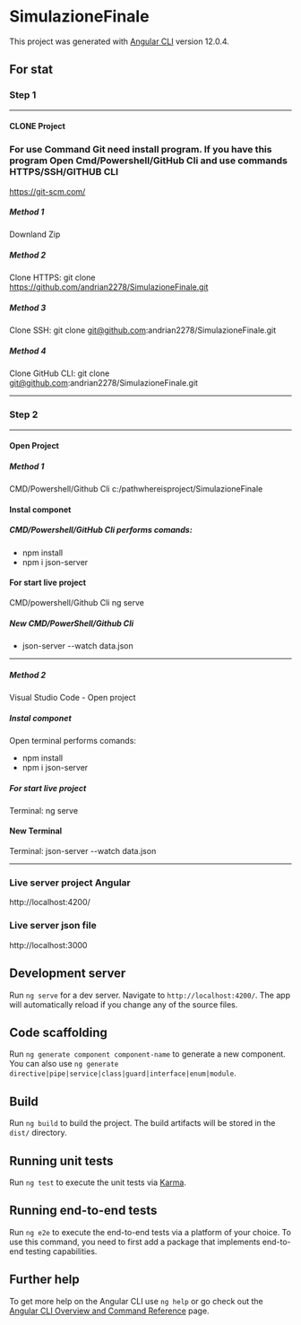 # SimulazioneFinale

This project was generated with [Angular CLI](https://github.com/angular/angular-cli) version 12.0.4.
## For stat
### Step 1
----------------------------------------------------------------------------------------------------------------------------------------------------------------------------
#### CLONE Project
### For use Command Git need install program. If you have this program Open Cmd/Powershell/GitHub Cli and use commands HTTPS/SSH/GITHUB CLI
https://git-scm.com/
 ##### Method 1
 Downland Zip
##### Method 2
 Clone HTTPS: git clone https://github.com/andrian2278/SimulazioneFinale.git
##### Method 3
 Clone SSH: git clone git@github.com:andrian2278/SimulazioneFinale.git
##### Method 4
 Clone GitHub CLI: git clone git@github.com:andrian2278/SimulazioneFinale.git
 
-------------------------------------------------------------------------------------------------------------------------------------------------------------------------
### Step 2
-------------------------------------------------------------------------------------------------------------------------------------------------------------------------
#### Open Project
##### Method 1 
CMD/Powershell/Github Cli c:/pathwhereisproject/SimulazioneFinale
#### Instal componet 
##### CMD/Powershell/GitHub Cli performs comands:
- npm install
- npm i json-server


#### For start live project 
CMD/powershell/Github Cli ng serve
##### New CMD/PowerShell/Github Cli 
- json-server --watch data.json

-------------------------------------------------------------------------------------------------------------------------------------------------------------------------
##### Method 2
Visual Studio Code - Open project
##### Instal componet 
Open terminal performs comands: 
- npm install
- npm i json-server
##### For start live project
Terminal: ng serve
#### New Terminal 
Terminal: json-server --watch data.json

-------------------------------------------------------------------------------------------------------------------------------------------------------------------------

### Live server project Angular
http://localhost:4200/
### Live server json file
http://localhost:3000






## Development server

Run `ng serve` for a dev server. Navigate to `http://localhost:4200/`. The app will automatically reload if you change any of the source files.

## Code scaffolding

Run `ng generate component component-name` to generate a new component. You can also use `ng generate directive|pipe|service|class|guard|interface|enum|module`.

## Build

Run `ng build` to build the project. The build artifacts will be stored in the `dist/` directory.

## Running unit tests

Run `ng test` to execute the unit tests via [Karma](https://karma-runner.github.io).

## Running end-to-end tests

Run `ng e2e` to execute the end-to-end tests via a platform of your choice. To use this command, you need to first add a package that implements end-to-end testing capabilities.

## Further help

To get more help on the Angular CLI use `ng help` or go check out the [Angular CLI Overview and Command Reference](https://angular.io/cli) page.


